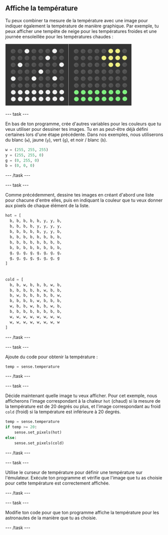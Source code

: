 ## Affiche la température

Tu peux combiner ta mesure de la température avec une image pour indiquer également la température de manière graphique. Par exemple, tu peux afficher une tempête de neige pour les températures froides et une journée ensoleillée pour les températures chaudes :

![Chaud et froid](images/hot-and-cold.png)

\--- task \---

En bas de ton programme, crée d'autres variables pour les couleurs que tu veux utiliser pour dessiner tes images. Tu en as peut-être déjà défini certaines lors d'une étape précédente. Dans nos exemples, nous utiliserons du blanc (`w`), jaune (`y`), vert (`g`), et noir / blanc (`b`).

```python
w = (255, 255, 255)
y = (255, 255, 0)
g = (0, 255, 0)
b = (0, 0, 0)
```

\--- /task \---

\--- task \---

Comme précédemment, dessine tes images en créant d'abord une liste pour chacune d'entre elles, puis en indiquant la couleur que tu veux donner aux pixels de chaque élément de la liste.

```python
hot = [
  b, b, b, b, b, y, y, b,
  b, b, b, b, y, y, y, y,
  b, b, b, b, b, y, y, b,
  b, b, b, b, b, b, b, b,
  b, b, b, b, b, b, b, b,
  b, b, b, b, b, b, b, b,
  g, g, g, g, g, g, g, g,
  g, g, g, g, g, g, g, g
]


cold = [
  b, b, w, b, b, b, w, b,
  b, b, b, b, b, w, b, b,
  b, w, b, b, b, b, b, w,
  b, b, b, b, w, b, b, b,
  w, b, b, w, b, b, w, b,
  b, b, b, b, b, b, b, b,
  w, w, w, w, w, w, w, w,
  w, w, w, w, w, w, w, w
]
```

\--- /task \---

\--- task \---

Ajoute du code pour obtenir la température :

```python
temp = sense.temperature
```

\--- /task \---

\--- task \---

Décide maintenant quelle image tu veux afficher. Pour cet exemple, nous afficherons l'image correspondant à la chaleur `hot` (chaud) si la mesure de la température est de 20 degrés ou plus, et l'image correspondant au froid `cold` (froid) si la température est inférieure à 20 degrés.

```python
temp = sense.temperature
if temp >= 20:
    sense.set_pixels(hot)
else:
    sense.set_pixels(cold)
```

\--- /task \---

\--- task \---

Utilise le curseur de température pour définir une température sur l'émulateur. Exécute ton programme et vérifie que l'image que tu as choisie pour cette température est correctement affichée.

\--- /task \---

\--- task \---

Modifie ton code pour que ton programme affiche la température pour les astronautes de la manière que tu as choisie.

\--- /task \---